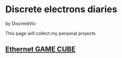 # Discrete electrons diaries
<link rel="stylesheet" type="text/css" href="/css/style.css">

by DiscreteVic

This page will collect my personal projects

## [Ethernet GAME CUBE](/Ethernet_Game_Cube/)

